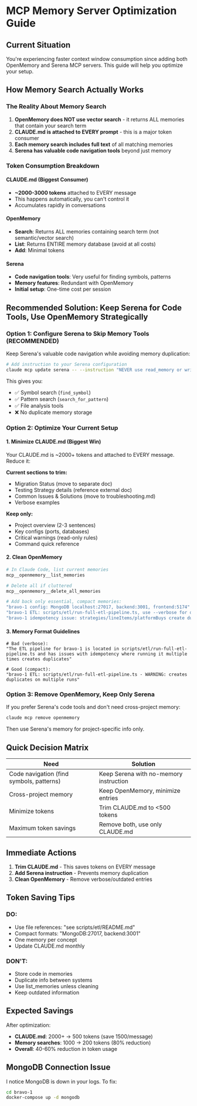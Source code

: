 # MCP Memory Server Optimization Guide

## Current Situation

You're experiencing faster context window consumption since adding both OpenMemory and Serena MCP servers. This guide will help you optimize your setup.

## How Memory Search Actually Works

### The Reality About Memory Search

1. **OpenMemory does NOT use vector search** - it returns ALL memories that contain your search term
2. **CLAUDE.md is attached to EVERY prompt** - this is a major token consumer
3. **Each memory search includes full text** of all matching memories
4. **Serena has valuable code navigation tools** beyond just memory

### Token Consumption Breakdown

#### CLAUDE.md (Biggest Consumer)

- **~2000-3000 tokens** attached to EVERY message
- This happens automatically, you can't control it
- Accumulates rapidly in conversations

#### OpenMemory

- **Search**: Returns ALL memories containing search term (not semantic/vector search)
- **List**: Returns ENTIRE memory database (avoid at all costs)
- **Add**: Minimal tokens

#### Serena

- **Code navigation tools**: Very useful for finding symbols, patterns
- **Memory features**: Redundant with OpenMemory
- **Initial setup**: One-time cost per session

## Recommended Solution: Keep Serena for Code Tools, Use OpenMemory Strategically

### Option 1: Configure Serena to Skip Memory Tools (RECOMMENDED)

Keep Serena's valuable code navigation while avoiding memory duplication:

```bash
# Add instruction to your Serena configuration
claude mcp update serena -- --instruction "NEVER use read_memory or write_memory tools. Only use code navigation tools like find_symbol, search_for_pattern, get_current_config, etc."
```

This gives you:

- ✅ Symbol search (`find_symbol`)
- ✅ Pattern search (`search_for_pattern`)
- ✅ File analysis tools
- ❌ No duplicate memory storage

### Option 2: Optimize Your Current Setup

#### 1. Minimize CLAUDE.md (Biggest Win)

Your CLAUDE.md is ~2000+ tokens and attached to EVERY message. Reduce it:

**Current sections to trim:**

- Migration Status (move to separate doc)
- Testing Strategy details (reference external doc)
- Common Issues & Solutions (move to troubleshooting.md)
- Verbose examples

**Keep only:**

- Project overview (2-3 sentences)
- Key configs (ports, databases)
- Critical warnings (read-only rules)
- Command quick reference

#### 2. Clean OpenMemory

```bash
# In Claude Code, list current memories
mcp__openmemory__list_memories

# Delete all if cluttered
mcp__openmemory__delete_all_memories

# Add back only essential, compact memories:
"bravo-1 config: MongoDB localhost:27017, backend:3001, frontend:5174"
"bravo-1 ETL: scripts/etl/run-full-etl-pipeline.ts, use --verbose for debug"
"bravo-1 idempotency issue: strategies/lineItems/platformBuys create duplicates"
```

#### 3. Memory Format Guidelines

```
# Bad (verbose):
"The ETL pipeline for bravo-1 is located in scripts/etl/run-full-etl-pipeline.ts and has issues with idempotency where running it multiple times creates duplicates"

# Good (compact):
"bravo-1 ETL: scripts/etl/run-full-etl-pipeline.ts - WARNING: creates duplicates on multiple runs"
```

### Option 3: Remove OpenMemory, Keep Only Serena

If you prefer Serena's code tools and don't need cross-project memory:

```bash
claude mcp remove openmemory
```

Then use Serena's memory for project-specific info only.

## Quick Decision Matrix

| Need                                     | Solution                               |
| ---------------------------------------- | -------------------------------------- |
| Code navigation (find symbols, patterns) | Keep Serena with no-memory instruction |
| Cross-project memory                     | Keep OpenMemory, minimize entries      |
| Minimize tokens                          | Trim CLAUDE.md to <500 tokens          |
| Maximum token savings                    | Remove both, use only CLAUDE.md        |

## Immediate Actions

1. **Trim CLAUDE.md** - This saves tokens on EVERY message
2. **Add Serena instruction** - Prevents memory duplication
3. **Clean OpenMemory** - Remove verbose/outdated entries

## Token Saving Tips

### DO:

- Use file references: "see scripts/etl/README.md"
- Compact formats: "MongoDB:27017, backend:3001"
- One memory per concept
- Update CLAUDE.md monthly

### DON'T:

- Store code in memories
- Duplicate info between systems
- Use list_memories unless cleaning
- Keep outdated information

## Expected Savings

After optimization:

- **CLAUDE.md**: 2000+ → 500 tokens (save 1500/message)
- **Memory searches**: 1000 → 200 tokens (80% reduction)
- **Overall**: 40-60% reduction in token usage

## MongoDB Connection Issue

I notice MongoDB is down in your logs. To fix:

```bash
cd bravo-1
docker-compose up -d mongodb
```

